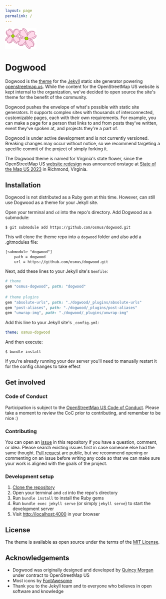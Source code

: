 ```yaml
---
layout: page
permalink: /
---
```

<img src="img/logo.svg" style="border:none;width:100px;"/>

# Dogwood

Dogwood is the [theme](https://jekyllrb.com/docs/themes/) for the [Jekyll](https://jekyllrb.com) static site generator powering [openstreetmap.us](https://openstreetmap.us). While the content for the OpenStreetMap US website is kept internal to the organization, we've decided to open source the site's theme for the benefit of the community.

Dogwood pushes the envelope of what's possible with static site generators. It supports complex sites with thousands of interconnected, customizable pages, each with their own requirements. For example, you can make a page for a person that links to and from posts they've written, event they've spoken at, and projects they're a part of.

Dogwood is under active development and is not currently versioned. Breaking changes may occur without notice, so we recommend targeting a specific commit of the project of simply forking it.

The Dogwood theme is named for Virginia's state flower, since the OpenStreetMap US [website redesign](https://openstreetmap.us/news/2023/06/website-redesign/) was announced onstage at [State of the Map US 2023](https://openstreetmap.us/events/state-of-the-map-us/2023) in Richmond, Virginia.

## Installation

Dogwood is not distributed as a Ruby gem at this time. However, can still use Dogwood as a theme for your Jekyll site.

Open your terminal and `cd` into the repo's directory. Add Dogwood as a submodule:

```
$ git submodule add https://github.com/osmus/dogwood.git
```

This will clone the theme repo into a `dogwood` folder and also add a .gitmodules file:

```
[submodule "dogwood"]
	path = dogwood
	url = https://github.com/osmus/dogwood.git
```

Next, add these lines to your Jekyll site's `Gemfile`:

```ruby
# theme
gem "osmus-dogwood", path: "dogwood"

# theme plugins
gem "absolute-urls", path: "./dogwood/_plugins/absolute-urls"
gem "post-aliases", path: "./dogwood/_plugins/post-aliases"
gem "unwrap-img", path: "./dogwood/_plugins/unwrap-img"
```

Add this line to your Jekyll site's `_config.yml`:

```yaml
theme: osmus-dogwood
```

And then execute:

```
$ bundle install
```

If you're already running your dev server you'll need to manually restart it for the config changes to take effect

## Get involved

### Code of Conduct
Participation is subject to the [OpenStreetMap US Code of Conduct](https://wiki.openstreetmap.org/wiki/Foundation/Local_Chapters/United_States/Code_of_Conduct_Committee/OSM_US_Code_of_Conduct). Please take a moment to review the CoC prior to contributing, and remember to be nice :)

### Contributing

You can open an [issue](https://github.com/osmus/dogwood/issues) in this repository if you have a question, comment, or idea. Please search existing issues first in case someone else had the same thought. [Pull request](https://github.com/osmus/dogwood/pulls) are public, but we recommend opening or commenting on an issue before writing any code so that we can make sure your work is aligned with the goals of the project.

### Development setup
1. [Clone the repository](https://docs.github.com/en/repositories/creating-and-managing-repositories/cloning-a-repository)
2. Open your terminal and `cd` into the repo's directory
3. Run `bundle install` to install the Ruby gems
4. Run `bundle exec jekyll serve` (or simply `jekyll serve`) to start the development server
5. Visit [http://localhost:4000](http://localhost:4000) in your browser

## License

The theme is available as open source under the terms of the [MIT License](https://opensource.org/licenses/MIT).

## Acknowledgements

* Dogwood was originally designed and developed by [Quincy Morgan](https://github.com/quincylvania) under contract to OpenStreetMap US
* Most icons by [FontAwesome](https://fontawesome.com)
* Thank you to the Jekyll team and to everyone who believes in open software and knowledge
